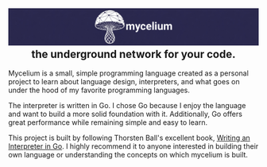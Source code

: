 <div align="center">
    <h2>
        <img src=".github/readme/Banner.png" alt="mycelium Banner">
        <br/>
        <strong>the underground network for your code.</strong>
    </h2>
</div>

Mycelium is a small, simple programming language created as a personal project to learn about language design, interpreters, and what goes on under the hood of my favorite programming languages.

The interpreter is written in Go. I chose Go because I enjoy the language and want to build a more solid foundation with it. Additionally, Go offers great performance while remaining simple and easy to learn.

This project is built by following Thorsten Ball's excellent book, [Writing an Interpreter in Go](https://interpreterbook.com/). I highly recommend it to anyone interested in building their own language or understanding the concepts on which mycelium is built.
